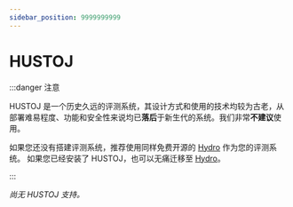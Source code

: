 ```yaml
---
sidebar_position: 9999999999
---
```


# HUSTOJ

:::danger 注意

HUSTOJ 是一个历史久远的评测系统，其设计方式和使用的技术均较为古老，从部署难易程度、功能和安全性来说均已**落后**于新生代的系统。我们非常**不建议**使用。

如果您还没有搭建评测系统，推荐使用同样免费开源的 [Hydro](./hydro.md) 作为您的评测系统。 如果您已经安装了 HUSTOJ，也可以无痛迁移至 [Hydro](./hydro.md)。

:::

*尚无 HUSTOJ 支持。*
